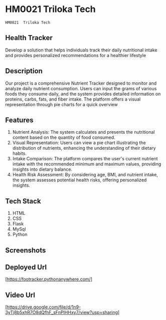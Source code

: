 # HM0021 Triloka Tech
    HM0021  Triloka Tech
## Health Tracker
Develop a solution that helps individuals track their daily nutritional intake and provides personalized recommendations for a healthier lifestyle
## Description
Our project is a comprehensive Nutrient Tracker designed to monitor and analyze daily nutrient consumption. Users can input the grams of various foods they consume daily, and the system provides detailed information on proteins, carbs, fats, and fiber intake. The platform offers a visual representation through pie charts for a quick overview

## Features
1. Nutrient Analysis: The system calculates and presents the nutritional content based on the quantity of food consumed.
2. Visual Representation: Users can view a pie chart illustrating the distribution of nutrients, enhancing the understanding of their dietary habits.
3. Intake Comparison: The platform compares the user's current nutrient intake with the recommended minimum and maximum values, providing insights into dietary balance.
4. Health Risk Assessment: By considering age, BMI, and nutrient intake, the system assesses potential health risks, offering personalized insights.

## Tech Stack
1. HTML
2. CSS
3. Flask
4. MySql
5. Python

## Screenshots


## Deployed Url
[https://footracker.pythonanywhere.com/]

## Video Url
[https://drive.google.com/file/d/1n9-3yTj8b5xhR7O8dQfhF_sFnPIHHxy7/view?usp=sharing]


